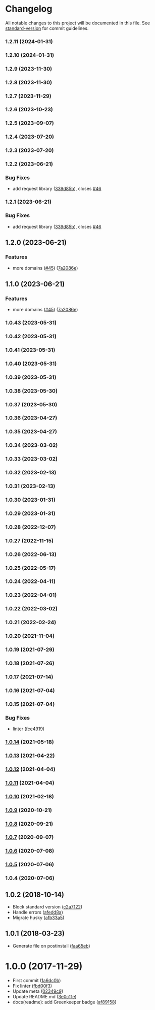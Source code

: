 # Changelog

All notable changes to this project will be documented in this file. See [standard-version](https://github.com/conventional-changelog/standard-version) for commit guidelines.

### 1.2.11 (2024-01-31)

### 1.2.10 (2024-01-31)

### 1.2.9 (2023-11-30)

### 1.2.8 (2023-11-30)

### 1.2.7 (2023-11-29)

### 1.2.6 (2023-10-23)

### 1.2.5 (2023-09-07)

### 1.2.4 (2023-07-20)

### 1.2.3 (2023-07-20)

### 1.2.2 (2023-06-21)


### Bug Fixes

* add request library ([339d85b](https://github.com/kikobeats/free-email-domains/commit/339d85bb31229e7fd48951b0dece42f2df889cd9)), closes [#46](https://github.com/kikobeats/free-email-domains/issues/46)

### 1.2.1 (2023-06-21)


### Bug Fixes

* add request library ([339d85b](https://github.com/kikobeats/free-email-domains/commit/339d85bb31229e7fd48951b0dece42f2df889cd9)), closes [#46](https://github.com/kikobeats/free-email-domains/issues/46)

## 1.2.0 (2023-06-21)


### Features

* more domains ([#45](https://github.com/kikobeats/free-email-domains/issues/45)) ([7a2086e](https://github.com/kikobeats/free-email-domains/commit/7a2086ea8f15ccfe02939c02e3c3266cd8b3e05e))

## 1.1.0 (2023-06-21)


### Features

* more domains ([#45](https://github.com/kikobeats/free-email-domains/issues/45)) ([7a2086e](https://github.com/kikobeats/free-email-domains/commit/7a2086ea8f15ccfe02939c02e3c3266cd8b3e05e))

### 1.0.43 (2023-05-31)

### 1.0.42 (2023-05-31)

### 1.0.41 (2023-05-31)

### 1.0.40 (2023-05-31)

### 1.0.39 (2023-05-31)

### 1.0.38 (2023-05-30)

### 1.0.37 (2023-05-30)

### 1.0.36 (2023-04-27)

### 1.0.35 (2023-04-27)

### 1.0.34 (2023-03-02)

### 1.0.33 (2023-03-02)

### 1.0.32 (2023-02-13)

### 1.0.31 (2023-02-13)

### 1.0.30 (2023-01-31)

### 1.0.29 (2023-01-31)

### 1.0.28 (2022-12-07)

### 1.0.27 (2022-11-15)

### 1.0.26 (2022-06-13)

### 1.0.25 (2022-05-17)

### 1.0.24 (2022-04-11)

### 1.0.23 (2022-04-01)

### 1.0.22 (2022-03-02)

### 1.0.21 (2022-02-24)

### 1.0.20 (2021-11-04)

### 1.0.19 (2021-07-29)

### 1.0.18 (2021-07-26)

### 1.0.17 (2021-07-14)

### 1.0.16 (2021-07-04)

### 1.0.15 (2021-07-04)


### Bug Fixes

* linter ([fce4919](https://github.com/kikobeats/free-email-domains/commit/fce4919860df41cb7a3511d75c0e6c4567e516f1))

### [1.0.14](https://github.com/kikobeats/free-email-domains/compare/v1.0.13...v1.0.14) (2021-05-18)

### [1.0.13](https://github.com/kikobeats/free-email-domains/compare/v1.0.12...v1.0.13) (2021-04-22)

### [1.0.12](https://github.com/kikobeats/free-email-domains/compare/v1.0.11...v1.0.12) (2021-04-04)

### [1.0.11](https://github.com/kikobeats/free-email-domains/compare/v1.0.10...v1.0.11) (2021-04-04)

### [1.0.10](https://github.com/kikobeats/free-email-domains/compare/v1.0.9...v1.0.10) (2021-02-18)

### [1.0.9](https://github.com/kikobeats/free-email-domains/compare/v1.0.8...v1.0.9) (2020-10-21)

### [1.0.8](https://github.com/kikobeats/free-email-domains/compare/v1.0.7...v1.0.8) (2020-09-21)

### [1.0.7](https://github.com/kikobeats/free-email-domains/compare/v1.0.6...v1.0.7) (2020-09-07)

### [1.0.6](https://github.com/kikobeats/free-email-domains/compare/v1.0.5...v1.0.6) (2020-07-08)

### [1.0.5](https://github.com/kikobeats/free-email-domains/compare/v1.0.4...v1.0.5) (2020-07-06)

### 1.0.4 (2020-07-06)

<a name="1.0.2"></a>
## 1.0.2 (2018-10-14)

* Block standard version ([c2a7122](https://github.com/kikobeats/free-email-domains/commit/c2a7122))
* Handle errors ([afedd8a](https://github.com/kikobeats/free-email-domains/commit/afedd8a))
* Migrate husky ([afb33a5](https://github.com/kikobeats/free-email-domains/commit/afb33a5))



<a name="1.0.1"></a>
## 1.0.1 (2018-03-23)

* Generate file on postinstall ([faa65eb](https://github.com/kikobeats/free-email-domains/commit/faa65eb))



<a name="1.0.0"></a>
# 1.0.0 (2017-11-29)

* First commit ([1a6dc0b](https://github.com/kikobeats/free-email-domains/commit/1a6dc0b))
* Fix linter ([fbd00f3](https://github.com/kikobeats/free-email-domains/commit/fbd00f3))
* Update meta ([02349c9](https://github.com/kikobeats/free-email-domains/commit/02349c9))
* Update README.md ([3e0c11e](https://github.com/kikobeats/free-email-domains/commit/3e0c11e))
* docs(readme): add Greenkeeper badge ([af89158](https://github.com/kikobeats/free-email-domains/commit/af89158))
